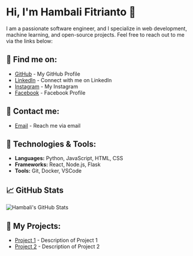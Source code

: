 # Hi, I'm Hambali Fitrianto 👋

I am a passionate software engineer, and I specialize in web development, machine learning, and open-source projects. Feel free to reach out to me via the links below:

## 📍 Find me on:
- [GitHub](https://github.com/Hambali-Fitrianto) - My GitHub Profile
- [LinkedIn](https://www.linkedin.com/in/hambali-fitrianto) - Connect with me on LinkedIn
- [Instagram](https://www.instagram.com/capt_msf/) - My Instagram
- [Facebook](https://www.facebook.com/hambali.fitrianto) - Facebook Profile

## 📧 Contact me:
- [Email](mailto:hambali.fitrianto01@gmail.com) - Reach me via email

## 🔧 Technologies & Tools:
- **Languages:** Python, JavaScript, HTML, CSS
- **Frameworks:** React, Node.js, Flask
- **Tools:** Git, Docker, VSCode

## 📈 GitHub Stats
![Hambali's GitHub Stats](https://github-readme-stats.vercel.app/api?username=Hambali-Fitrianto&show_icons=true&count_private=true&hide=prs&theme=radical)

## 🔨 My Projects:
- [Project 1](https://github.com/Hambali-Fitrianto/project1) - Description of Project 1
- [Project 2](https://github.com/Hambali-Fitrianto/project2) - Description of Project 2
